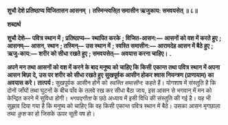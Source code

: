 **शुचौ देशे प्रतिष्ठाप्य विजितासन आसनम् ।** **तस्मिन्स्वसि्त समासीन ऋजुकाय: समवयसेत् ॥ ८॥** 

**शब्दार्थ** 

**शुचौ देशे—** **पवित्र स्थान में** **; प्रतिष्ठाप्य—** **स्थापित करके** **; विजित-आसन:—** **आसनों को वश में करते हुए** **;** **आसनम्—** **आसन, स्थान** **; तस्मिन्—** **उस स्थान में** **; स्वस्ति समासीन:—** **आरामदेह आसन में बैठे हुए** **; ऋजु-काय:—** **शरीर को सीधा रखते हुए** **; समवयसेत्—** **अवयास करना चाहिए।** **.** 

**अपने मन तथा आसनों को वश में करने के बाद मनुष्य को चाहिए कि किसी** **एकान्त तथा पवित्र स्थान में अपना आसन बिछा दे, उस पर शरीर को सीधा रखते हुए** **सुखपूर्वक आसीन होकर श्वास नियन्त्रण (प्राणायाम) का अवयास करे।** **तात्पर्य :** सुखपूर्वक आसीन होने को *स्वस्ति समासीन:* कहते हैं। योगशाष में संस्तुति है कि दोनों जाँघों तथा घुटनों के बीच पाँव के तलवे रख कर सीधा बैठा जाय, इस आसन से भगवान् में मन को केन्द्रित करने में सुविधा होगी। *भगवद्गीता* के छठे अध्याय में इसी विधि की संस्तुति की गई है। यह भी सुझाव दिया गया है कि मनुष्य को चाहिए कि वह किसी एकान्त पवित्र स्थान में बैठे। उसका आसन मृगछाला तथा *कुश* का हो जिसके ऊपर सूती वष हो।  